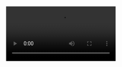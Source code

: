 ![alt text](https://github.com/TuanMinhNguyen15/BezierCurveTracking/raw/main/videos/linearbezier_demo1.mov)
